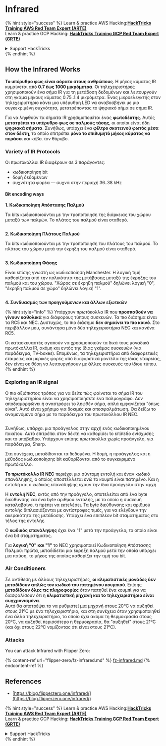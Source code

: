 # Infrared

{% hint style="success" %}
Learn & practice AWS Hacking:<img src="/.gitbook/assets/arte.png" alt="" data-size="line">[**HackTricks Training AWS Red Team Expert (ARTE)**](https://training.hacktricks.xyz/courses/arte)<img src="/.gitbook/assets/arte.png" alt="" data-size="line">\
Learn & practice GCP Hacking: <img src="/.gitbook/assets/grte.png" alt="" data-size="line">[**HackTricks Training GCP Red Team Expert (GRTE)**<img src="/.gitbook/assets/grte.png" alt="" data-size="line">](https://training.hacktricks.xyz/courses/grte)

<details>

<summary>Support HackTricks</summary>

* Check the [**subscription plans**](https://github.com/sponsors/carlospolop)!
* **Join the** 💬 [**Discord group**](https://discord.gg/hRep4RUj7f) or the [**telegram group**](https://t.me/peass) or **follow** us on **Twitter** 🐦 [**@hacktricks\_live**](https://twitter.com/hacktricks\_live)**.**
* **Share hacking tricks by submitting PRs to the** [**HackTricks**](https://github.com/carlospolop/hacktricks) and [**HackTricks Cloud**](https://github.com/carlospolop/hacktricks-cloud) github repos.

</details>
{% endhint %}

## How the Infrared Works <a href="#how-the-infrared-port-works" id="how-the-infrared-port-works"></a>

**Το υπέρυθρο φως είναι αόρατο στους ανθρώπους**. Η μήκος κύματος IR κυμαίνεται από **0.7 έως 1000 μικρόμετρα**. Οι τηλεχειριστήρες χρησιμοποιούν ένα σήμα IR για τη μετάδοση δεδομένων και λειτουργούν στη γκάμα μήκους κύματος 0.75..1.4 μικρόμετρα. Ένας μικροελεγκτής στον τηλεχειριστήριο κάνει μια υπέρυθρη LED να αναβοσβήνει με μια συγκεκριμένη συχνότητα, μετατρέποντας το ψηφιακό σήμα σε σήμα IR.

Για να ληφθούν τα σήματα IR χρησιμοποιείται ένας **φωτοδέκτης**. Αυτός **μετατρέπει το υπέρυθρο φως σε παλμούς τάσης**, οι οποίοι είναι ήδη **ψηφιακά σήματα**. Συνήθως, υπάρχει ένα **φίλτρο σκοτεινού φωτός μέσα στον δέκτη**, το οποίο επιτρέπει **μόνο το επιθυμητό μήκος κύματος να περάσει** και κόβει τον θόρυβο.

### Variety of IR Protocols <a href="#variety-of-ir-protocols" id="variety-of-ir-protocols"></a>

Οι πρωτόκολλοι IR διαφέρουν σε 3 παράγοντες:

* κωδικοποίηση bit
* δομή δεδομένων
* συχνότητα φορέα — συχνά στην περιοχή 36..38 kHz

#### Bit encoding ways <a href="#bit-encoding-ways" id="bit-encoding-ways"></a>

**1. Κωδικοποίηση Απόστασης Παλμού**

Τα bits κωδικοποιούνται με την τροποποίηση της διάρκειας του χώρου μεταξύ των παλμών. Το πλάτος του παλμού είναι σταθερό.

<figure><img src="../../.gitbook/assets/image (295).png" alt=""><figcaption></figcaption></figure>

**2. Κωδικοποίηση Πλάτους Παλμού**

Τα bits κωδικοποιούνται με την τροποποίηση του πλάτους του παλμού. Το πλάτος του χώρου μετά την έκρηξη του παλμού είναι σταθερό.

<figure><img src="../../.gitbook/assets/image (282).png" alt=""><figcaption></figcaption></figure>

**3. Κωδικοποίηση Φάσης**

Είναι επίσης γνωστή ως κωδικοποίηση Manchester. Η λογική τιμή καθορίζεται από την πολικότητα της μετάβασης μεταξύ της έκρηξης του παλμού και του χώρου. "Χώρος σε έκρηξη παλμού" δηλώνει λογική "0", "έκρηξη παλμού σε χώρο" δηλώνει λογική "1".

<figure><img src="../../.gitbook/assets/image (634).png" alt=""><figcaption></figcaption></figure>

**4. Συνδυασμός των προηγούμενων και άλλων εξωτικών**

{% hint style="info" %}
Υπάρχουν πρωτόκολλα IR που **προσπαθούν να γίνουν καθολικά** για διάφορους τύπους συσκευών. Τα πιο διάσημα είναι τα RC5 και NEC. Δυστυχώς, το πιο διάσημο **δεν σημαίνει το πιο κοινό**. Στο περιβάλλον μου, συνάντησα μόνο δύο τηλεχειριστήρια NEC και κανένα RC5.

Οι κατασκευαστές αγαπούν να χρησιμοποιούν τα δικά τους μοναδικά πρωτόκολλα IR, ακόμη και εντός της ίδιας γκάμας συσκευών (για παράδειγμα, TV-boxes). Επομένως, τα τηλεχειριστήρια από διαφορετικές εταιρείες και μερικές φορές από διαφορετικά μοντέλα της ίδιας εταιρείας, δεν είναι σε θέση να λειτουργήσουν με άλλες συσκευές του ίδιου τύπου.
{% endhint %}

### Exploring an IR signal

Ο πιο αξιόπιστος τρόπος για να δείτε πώς φαίνεται το σήμα IR του τηλεχειριστηρίου είναι να χρησιμοποιήσετε ένα παλμογράφο. Δεν αποδιαμορφώνει ή αναστρέφει το ληφθέν σήμα, απλά εμφανίζεται "όπως είναι". Αυτό είναι χρήσιμο για δοκιμές και αποσφαλμάτωση. Θα δείξω το αναμενόμενο σήμα με το παράδειγμα του πρωτοκόλλου IR NEC.

<figure><img src="../../.gitbook/assets/image (235).png" alt=""><figcaption></figcaption></figure>

Συνήθως, υπάρχει μια προάγγελος στην αρχή ενός κωδικοποιημένου πακέτου. Αυτό επιτρέπει στον δέκτη να καθορίσει το επίπεδο ενίσχυσης και το υπόβαθρο. Υπάρχουν επίσης πρωτόκολλα χωρίς προάγγελο, για παράδειγμα, Sharp.

Στη συνέχεια, μεταδίδονται τα δεδομένα. Η δομή, η προάγγελος και η μέθοδος κωδικοποίησης bit καθορίζονται από το συγκεκριμένο πρωτόκολλο.

**Το πρωτόκολλο IR NEC** περιέχει μια σύντομη εντολή και έναν κωδικό επανάληψης, ο οποίος αποστέλλεται ενώ το κουμπί είναι πατημένο. Και η εντολή και ο κωδικός επανάληψης έχουν την ίδια προάγγελο στην αρχή.

Η **εντολή NEC**, εκτός από την προάγγελο, αποτελείται από ένα byte διεύθυνσης και ένα byte αριθμού εντολής, με το οποίο η συσκευή καταλαβαίνει τι πρέπει να εκτελέσει. Τα byte διεύθυνσης και αριθμού εντολής διπλασιάζονται με αντίστροφες τιμές, για να ελέγξουν την ακεραιότητα της μετάδοσης. Υπάρχει ένα επιπλέον bit σταματήματος στο τέλος της εντολής.

Ο **κωδικός επανάληψης** έχει ένα "1" μετά την προάγγελο, το οποίο είναι ένα bit σταματήματος.

Για **λογική "0" και "1"** το NEC χρησιμοποιεί Κωδικοποίηση Απόστασης Παλμού: πρώτα, μεταδίδεται μια έκρηξη παλμού μετά την οποία υπάρχει μια παύση, το μήκος της οποίας καθορίζει την τιμή του bit.

### Air Conditioners

Σε αντίθεση με άλλους τηλεχειριστήρες, **οι κλιματιστικές μονάδες δεν μεταδίδουν απλώς τον κωδικό του πατημένου κουμπιού**. Επίσης **μεταδίδουν όλες τις πληροφορίες** όταν πατηθεί ένα κουμπί για να διασφαλίσουν ότι η **κλιματιστική μηχανή και το τηλεχειριστήριο είναι συγχρονισμένα**.\
Αυτό θα αποτρέψει το να ρυθμιστεί μια μηχανή στους 20ºC να αυξηθεί στους 21ºC με ένα τηλεχειριστήριο, και στη συνέχεια όταν χρησιμοποιηθεί ένα άλλο τηλεχειριστήριο, το οποίο έχει ακόμα τη θερμοκρασία στους 20ºC, να αυξηθεί περισσότερο η θερμοκρασία, θα "αυξηθεί" στους 21ºC (και όχι στους 22ºC νομίζοντας ότι είναι στους 21ºC).

### Attacks

You can attack Infrared with Flipper Zero:

{% content-ref url="flipper-zero/fz-infrared.md" %}
[fz-infrared.md](flipper-zero/fz-infrared.md)
{% endcontent-ref %}

## References

* [https://blog.flipperzero.one/infrared/](https://blog.flipperzero.one/infrared/)

{% hint style="success" %}
Learn & practice AWS Hacking:<img src="/.gitbook/assets/arte.png" alt="" data-size="line">[**HackTricks Training AWS Red Team Expert (ARTE)**](https://training.hacktricks.xyz/courses/arte)<img src="/.gitbook/assets/arte.png" alt="" data-size="line">\
Learn & practice GCP Hacking: <img src="/.gitbook/assets/grte.png" alt="" data-size="line">[**HackTricks Training GCP Red Team Expert (GRTE)**<img src="/.gitbook/assets/grte.png" alt="" data-size="line">](https://training.hacktricks.xyz/courses/grte)

<details>

<summary>Support HackTricks</summary>

* Check the [**subscription plans**](https://github.com/sponsors/carlospolop)!
* **Join the** 💬 [**Discord group**](https://discord.gg/hRep4RUj7f) or the [**telegram group**](https://t.me/peass) or **follow** us on **Twitter** 🐦 [**@hacktricks\_live**](https://twitter.com/hacktricks\_live)**.**
* **Share hacking tricks by submitting PRs to the** [**HackTricks**](https://github.com/carlospolop/hacktricks) and [**HackTricks Cloud**](https://github.com/carlospolop/hacktricks-cloud) github repos.

</details>
{% endhint %}
